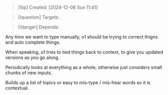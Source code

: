 
>[!tip] Created: [2024-12-08 Sun 11:41]

>[!question] Targets: 

>[!danger] Depends: 

Any time we want to type manually,  o1 should be trying to correct thigns and auto complete things.

When speaking, o1 tries to tied things back to context, to give you updated versions as you go along.

Periodically looks at everything as a whole, otherwise just considers small chunks of new inputs.

Builds up a list of topics or easy to mis-type / mis-hear words so it is contextual.